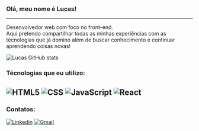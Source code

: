 ### Olá, meu nome é Lucas!
---
Desenvolvedor web com foco no front-end.<br>
Aqui pretendo compartilhar todas as minhas experiências com as técnologias que já domino além de buscar conhecimento e continuar aprendendo coisas novas!

![Lucas GitHub stats](https://github-readme-stats.vercel.app/api?username=lucas1101&show_icons=true&theme=highcontrast)

### Técnologias que eu utilizo:

![HTML5](https://img.shields.io/badge/HTML5-E34F26?style=for-the-badge&logo=html5&logoColor=white)
![CSS](https://img.shields.io/badge/CSS3-1572B6?style=for-the-badge&logo=css3&logoColor=white)
![JavaScript](https://img.shields.io/badge/JavaScript-F7DF1E?style=for-the-badge&logo=javascript&logoColor=black)
![React](https://img.shields.io/badge/React-20232A?style=for-the-badge&logo=react&logoColor=61DAFB)
---
### Contatos:

[![Linkedin](https://img.shields.io/badge/LinkedIn-0077B5?style=for-the-badge&logo=linkedin&logoColor=white)](https://www.linkedin.com/in/lucas1101/)
[![Gmail](https://img.shields.io/badge/Gmail-D14836?style=for-the-badge&logo=gmail&logoColor=white)](mailto:lucashenrique.a.dev@gmail.com)

